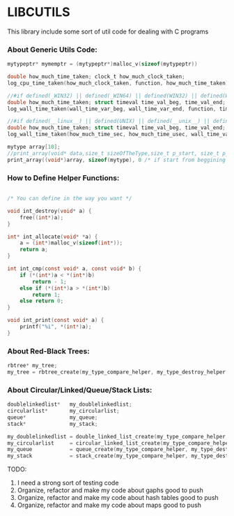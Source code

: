 # LIBCUTILS
This library include some sort of util code for dealing with C programs

### About Generic Utils Code:

```C
mytypeptr* mymemptr = (mytypeptr*)malloc_v(sizeof(mytypeptr))

double how_much_time_taken; clock_t how_much_clock_taken;
log_cpu_time_taken(how_much_clock_taken, function, how_much_time_taken);

//#if defined(_WIN32) || defined(_WIN64) || defined(WIN32) || defined(WIN64)
double how_much_time_taken; struct timeval time_val_beg, time_val_end; long how_much_time_sec, how_much_time_usec;
log_wall_time_taken(wall_time_var_beg, wall_time_var_end, function, time_taken);

//#if defined(__linux__) || defined(UNIX) || defined(__unix__) || defined(LINUX)
double how_much_time_taken; struct timeval time_val_beg, time_val_end; long how_much_time_sec, how_much_time_usec;
log_wall_time_taken(how_much_time_sec, how_much_time_usec, wall_time_var_beg, wall_time_var_end, function, time_taken);

mytype array[10];
//print_array(void* data,size_t sizeOfTheType,size_t p_start, size_t p_numOfElements,void (*printfun)(const void*)
print_array((void*)array, sizeof(mytype), 0 /* if start from beggining */, sizeof(array)/sizeof(array[0]) /* elements to print */, user_defined_print_function);
```

### How to Define Helper Functions:
```C

/* You can define in the way you want */

void int_destroy(void* a) {
    free((int*)a);
}

int* int_allocate(void* *a) {
    a = (int*)malloc_v(sizeof(int*));
    return a;
}

int int_cmp(const void* a, const void* b) {
    if (*(int*)a < *(int*)b)
        return - 1;
    else if (*(int*)a > *(int*)b)
        return 1;
    else return 0;
}

void int_print(const void* a) {
    printf("%i", *(int*)a);
}

```

### About Red-Black Trees:

```C
rbtree* my_tree;
my_tree = rbtree_create(my_type_compare_helper, my_type_destroy_helper, my_type_allocate_helper, my_type_print_helper);
```

### About Circular/Linked/Queue/Stack Lists:

```C
doublelinkedlist*   my_doublelinkedlist;
circularlist*       my_circularlist;
queue*              my_queue;
stack*              my_stack;

my_doublelinkedlist = double_linked_list_create(my_type_compare_helper, my_type_destroy_helper, my_type_allocate_helper, my_type_print_helper);
my_circularlist     = circular_linked_list_create(my_type_compare_helper, my_type_destroy_helper, my_type_allocate_helper, my_type_print_helper);
my_queue            = queue_create(my_type_compare_helper, my_type_destroy_helper, my_type_allocate_helper, my_type_print_helper);
my_stack            = stack_create(my_type_compare_helper, my_type_destroy_helper, my_type_allocate_helper, my_type_print_helper);
```


TODO:
1) I need a strong sort of testing code
2) Organize, refactor and make my code about gaphs good to push
3) Organize, refactor and make my code about hash tables good to push
4) Organize, refactor and make my code about maps good to push
